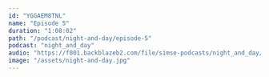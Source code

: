 ```yaml
---
id: "YGGAEM8TNL"
name: "Episode 5"
duration: "1:08:02"
path: "/podcast/night-and-day/episode-5"
podcast: "night_and_day"
audio: "https://f001.backblazeb2.com/file/simse-podcasts/night_and_day/night-and-day-episode-5.mp3"
image: "/assets/night-and-day.jpg"
---
```

